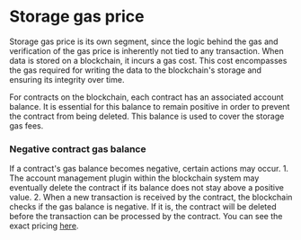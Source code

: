 # Storage gas price

<div class="dot-navigation">
    <a class="dot-navigation__item" href="gas-pricing.html"></a>
    <a class="dot-navigation__item dot-navigation__item--active" href="storage-gas-price.html"></a>
    <a class="dot-navigation__item" href="zk-computation-gas-fees.html"></a>
    <a class="dot-navigation__item" href="how-to-get-testnet-gas.html"></a>
    <a class="dot-navigation__item" href="efficient-gas-practices.html"></a>
    <a class="dot-navigation__item" href="contract-to-contract-gas-estimation.html"></a>
    <!-- Repeat above for more dots -->
</div>

Storage gas price is its own segment, since the logic behind the gas and verification of the gas price is inherently not tied to any transaction. When data is stored on a blockchain, it incurs a gas cost. This cost encompasses the gas required for writing the data to the blockchain's storage and ensuring its integrity over time.

For contracts on the blockchain, each contract has an associated account balance. It is essential for this balance to remain positive in order to prevent the contract from being deleted. This balance is used to cover the storage gas fees.


### Negative contract gas balance
If a contract's gas balance becomes negative, certain actions may occur. 1. The account management plugin within the blockchain system may eventually delete the contract if its balance does not stay above a positive value. 2. When a new transaction is received by the contract, the blockchain checks if the gas balance is negative. If it is, the contract will be deleted before the transaction can be processed by the contract. You can see the exact pricing [here](gas-pricing.md#the-cost-for-using-the-blockchain). 
